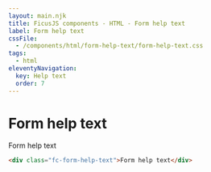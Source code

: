 ```yaml
---
layout: main.njk
title: FicusJS components - HTML - Form help text
label: Form help text
cssFile:
  - /components/html/form-help-text/form-help-text.css
tags:
  - html
eleventyNavigation:
  key: Help text
  order: 7
---
```

# Form help text

<div class="fd-component-container">
  <div class="fc-form-help-text">Form help text</div>
</div>

```html
<div class="fc-form-help-text">Form help text</div>
```
